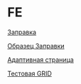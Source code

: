 # FE

[Заправка](https://alruoff.github.io/FE/BENSINON/index.html)

[Образец Заправки](https://cdn.dribbble.com/userupload/3865999/file/original-379b2e75f0ccdeb8f7cc7a3956e7cde3.png?compress=1&resize=1905x1429)

[Адаптивная страница](https://alruoff.github.io/FE/TEST/index.html)

[Тестовая GRID](https://alruoff.github.io/FE/TEST_GRID/index.html)
